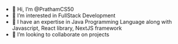 - 👋 Hi, I’m @PrathamCS50
- 👀 I’m interested in FullStack Development
- 🌱 I have an expertise in Java Programming Language along with Javascript, React library, NextJS framework
- 💞️ I’m looking to collaborate on projects

<!---
PrathamCS50/PrathamCS50 is a ✨ special ✨ repository because its `README.md` (this file) appears on your GitHub profile.
You can click the Preview link to take a look at your changes.
--->
